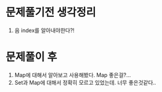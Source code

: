 # 문제풀기전 생각정리

1. 음 index를 알아내야한다?!

# 문제풀이 후

1. Map에 대해서 알아보고 사용해봤다. Map 좋은걸?...
2. Set과 Map에 대해서 정확히 모르고 있었는데. 너무 좋은것같다..
